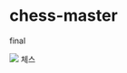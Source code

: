 # chess-master
final

<img src="https://postfiles.pstatic.net/MjAxOTA1MDVfNjAg/MDAxNTU3MDI5ODM2Mjg3.awf57gONJ-aq8rdo0LRh4tUJ5nP-97-d0dIo0uso_xsg.i__PK1-Nw6JXyJEpSXBTF6h_43L6xQvs5d1_UwIH0skg.PNG.coolwindkmh/image.png?type=w580">
체스 
